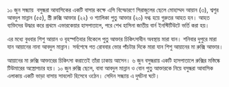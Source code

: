 ১০ জুন সন্ধ্যায়  বসুন্ধরা আবাসিকের একটি বাসার কক্ষে এসি বিস্ফোরণে সিরাজুলের ছেলে মোহাম্মদ আয়ান (৩), শ্বশুর আবদুল মান্নান (৫৫), স্ত্রী রুক্সি আক্তার (২২) ও শ্যালিকা পুতু আক্তার (২০) দগ্ধ হয়ে গুরুতর আহত হন। আহত ব্যক্তিদের উদ্ধার করে প্রথমে এভারকেয়ার হাসপাতালে, পরে শেখ হাসিনা জাতীয় বার্ন ইনস্টিটিউটে ভর্তি করা হয়।

এর মধ্যে বুধবার শিশু আয়ান ও বৃহস্পতিবার বিকেলে পুতু আক্তার চিকিৎসাধীন অবস্থায় মারা যান। শনিবার দুপুরে মারা যান আয়ানের নানা আবদুল মান্নান। সর্বশেষে গত রোববার ভোর পাঁচটার দিকে মারা যান শিশু আয়ানের মা রুক্সি আক্তার।

আয়ানের মা রুক্সি আক্তারের চিকিৎসা করাতেই তাঁরা ঢাকায় আসেন। ৬ জুন বসুন্ধরায় একটি হাসপাতালে রুক্সির মস্তিষ্কে টিউমারের অস্ত্রোপচার হয়। ১০ জুন রুক্সি ছেলে, বাবা আবদুল মান্নান ও বোন পুতু আক্তারকে নিয়ে বসুন্ধরা আবাসিক এলাকায় একটি ভাড়া বাসায় সাবলেট হিসেবে ওঠেন। সেদিন সন্ধ্যায় এ দুর্ঘটনা ঘটে।
